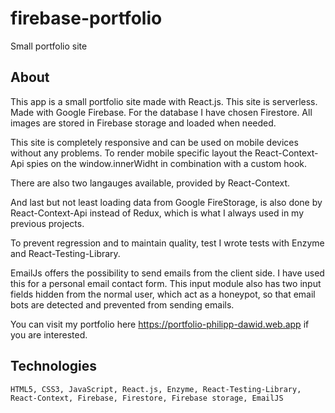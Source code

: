 # firebase-portfolio

Small portfolio site

## About

This app is a small portfolio site made with React.js. This site is serverless. Made with Google Firebase.
For the database I have chosen Firestore. All images are stored in Firebase storage and loaded when needed.

This site is completely responsive and can be used on mobile devices without any problems. To render mobile specific
layout the React-Context-Api spies on the window.innerWidht in combination with a custom hook.

There are also two langauges available, provided by React-Context.

And last but not least loading data from Google FireStorage, is also done by React-Context-Api instead of Redux, which is what I
always used in my previous projects.

To prevent regression and to maintain quality, test I wrote tests with Enzyme and React-Testing-Library.

EmailJs offers the possibility to send emails from the client side. I have used this for a personal email contact form.
This input module also has two input fields hidden from the normal user,
which act as a honeypot, so that email bots are detected and prevented from sending emails.

You can visit my portfolio here
https://portfolio-philipp-dawid.web.app
if you are interested.

## Technologies

    HTML5, CSS3, JavaScript, React.js, Enzyme, React-Testing-Library,
    React-Context, Firebase, Firestore, Firebase storage, EmailJS
